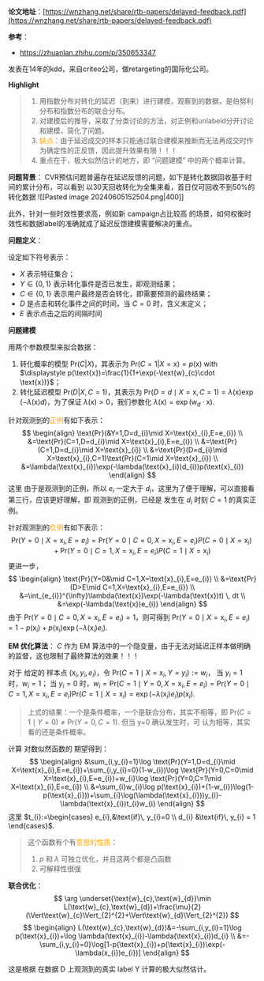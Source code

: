 **论文地址**：[https://wnzhang.net/share/rtb-papers/delayed-feedback.pdf](https://wnzhang.net/share/rtb-papers/delayed-feedback.pdf)

**参考**：
- https://zhuanlan.zhihu.com/p/350653347

发表在14年的kdd，来自criteo公司，做retargeting的国际化公司。

**Highlight**

>1. 用指数分布对转化的延迟（到来）进行建模，观察到的数据，是伯努利分布和指数分布的联合分布。
>2. 对建模后的推导，采取了分类讨论的方法，对正例和unlabeld分开讨论和建模，简化了问题。
>3. <font color=orange>缺点</font>：由于延迟成交的样本只能通过联合建模来推断而无法再成交时作为确定性的正反馈，因此提升效果有限！！！
>4. 重点在于，极大似然估计的地方，即 “问题建模” 中的两个概率计算。

**问题背景**：
CVR预估问题普遍存在延迟反馈的问题，如下是转化数据回收基于时间的累计分布，可以看到 以30天回收转化为全集来看，首日仅可回收不到50%的转化数据
![[Pasted image 20240605152504.png|400]]

此外，针对一些时效性要求高，例如新 campaign占比较高 的场景，如何权衡时效性和数据label的准确就成了延迟反馈建模需要解决的重点。

**问题定义**：

设定如下符号表示：
- $X$ 表示特征集合；
- $Y\in\{0,1\}$ 表示转化事件是否已发生，即观测结果；
- $C\in\{0,1\}$ 表示用户最终是否会转化，即需要预测的最终结果；
- $D$ 是点击和转化事件之间的时间，当 $C=0$ 时，含义未定义；
- $E$ 表示点击之后的间隔时间

**问题建模**

用两个参数模型来拟合数据：
1. 转化概率的模型 $\text{Pr}(C|X)$，其表示为 $\text{Pr}(C=1|X=\text{x})=p(\text{x})$ with $\displaystyle p(\text{x})=\frac{1}{1+\exp(-\text{w}_{c}\cdot \text{x})}$；
2. 转化延迟模型 $\text{Pr}(D|X,C=1)$，其表示为 $\text{Pr}(D=d\mid X=\text{x},C=1)=\lambda(\text{x})\exp(-\lambda(\text{x})d)$，为了保证 $\lambda(\text{x})>0$，我们参数化 $\lambda(\text{x})=\exp(\text{w}_{d}\cdot \text{x})$.

针对观测到的<font color=orange>正例</font>有如下表示：
$$
\begin{align}
\text{Pr}(&Y=1,D=d_{i}\mid X=\text{x}_{i},E=e_{i}) \\
&=\text{Pr}(C=1,D=d_{i}\mid X=\text{x}_{i},E=e_{i}) \\
&=\text{Pr}(C=1,D=d_{i}\mid X=\text{x}_{i}) \\
&=\text{Pr}(D=d_{i}\mid X=\text{x}_{i},C=1)\text{Pr}(C=1\mid X=\text{x}_{i}) \\
&=\lambda(\text{x}_{i})\exp(-\lambda(\text{x}_{i})d_{i})p(\text{x}_{i})
\end{align}
$$
这里 由于是观测到的正例，所以 $e_{i}$ 一定大于 $d_{i}$，这里为了便于理解，可以直接看第三行，应该更好理解，即 观测到的正例，已经是 发生在 $d_{i}$ 时刻 $C=1$ 的真实正例。

针对观测到的<font color=orange>负例</font>有如下表示：
$$
\text{Pr}(Y=0\mid X=\text{x}_{i},E=e_{i})=\text{Pr}(Y=0\mid C=0,X=\text{x}_{i},E=e_{i})P(C=0\mid X=\text{x}_{i})+\text{Pr}(Y=0\mid C=1,X=\text{x}_{i},E=e_{i})P(C=1\mid X=\text{x}_{i})
$$
更进一步，
$$
\begin{align}
\text{Pr}(Y=0&\mid C=1,X=\text{x}_{i},E=e_{i}) \\
&=\text{Pr}(D>E\mid C=1,X=\text{x}_{i},E=e_{i}) \\
&=\int_{e_{i}}^{\infty}\lambda(\text{x})\exp(-\lambda(\text{x})t) \, dt \\
&=\exp(-\lambda(\text{x})e_{i}) 
\end{align}
$$
由于 $\text{Pr}(Y=0\mid C=0,X=\text{x}_{i},E=e_{i})=1$，则可得到 $\text{Pr}(Y=0\mid X=\text{x}_{i},E=e_{i})=1-p(\text{x}_{i})+p(\text{x}_{i})\exp(-\lambda(\text{x}_{i})e_{i})$.

**EM 优化算法**：
$C$ 作为 EM 算法中的一个隐变量，由于无法对延迟正样本做明确的监督，这也限制了最终算法的效果！！！

对于 给定的 样本点 $(\text{x}_{i},y_{i},e_{i})$，令 $\text{Pr}(C=1\mid X=\text{x}_{i},Y=y_{i}):=w_{i}$，
当 $y_{i}=1$ 时，$w_{i}=1$；
当 $y_{i}=0$ 时，$w_{i}=\text{Pr}(C=1\mid Y=0,X=\text{x}_{i},E=e_{i})=\text{Pr}(Y=0\mid C=1,X=\text{x}_{i},E=e_{i})\text{Pr}(C=1\mid X=\text{x}_{i})=\exp(-\lambda(\text{x}_{i})e_{i})p(\text{x}_{i})$.

> 上式的结果：一个是条件概率，一个是联合分布，其实不相等，即 $\text{Pr}(C=1\mid Y=0)\neq \text{Pr}(Y=0,C=1)$. 但当 y=0 确认发生时，可 认为相等，其实看的还是条件概率。

计算 对数似然函数的 期望得到：
$$
\begin{align}
&\sum_{i,y_{i}=1}\log \text{Pr}(Y=1,D=d_{i}\mid X=\text{x}_{i},E=e_{i})+\sum_{i,y_{i}=0}(1-w_{i})\log \text{Pr}(Y=0,C=0\mid X=\text{x}_{i},E=e_{i})+w_{i}\log \text{Pr}(Y=0,C=1\mid X=\text{x}_{i},E=e_{i}) \\
&=\sum_{i}w_{i}\log p(\text{x}_{i})+(1-w_{i})\log(1-p(\text{x}_{i}))+\sum_{i}\log(\lambda(\text{x}_{i}))y_{i}-\lambda(\text{x}_{i})t_{i}w_{i}
\end{align}
$$
这里 $t_{i}:=\begin{cases} e_{i},&\text{if}\, y_{i}=0 \\ d_{i} &\text{if}\, y_{i} = 1 \end{cases}$.

>这个函数有个有<font color=orange>意思的性质</font>：
>1. $p$ 和 $\lambda$ 可独立优化，并且这两个都是凸函数
>2. 可解释性很强

**联合优化**：
$$
\arg \underset{\text{w}_{c},\text{w}_{d}}\min L(\text{w}_{c},\text{w}_{d})+\frac{\mu}{2}(\Vert\text{w}_{c}\Vert_{2}^{2}+\Vert\text{w}_{d}\Vert_{2}^{2})
$$
$$
\begin{align}
L(\text{w}_{c},\text{w}_{d})&=-\sum_{i,y_{i}=1}\log p(\text{x}_{i})+\log \lambda(\text{x}_{i})-\lambda(\text{x}_{i})d_{i} \\
&=-\sum_{i,y_{i}=0}\log[1-p(\text{x}_{i})+p(\text{x}_{i})\exp(-\lambda(x_{i})e_{i})]
\end{align}
$$

这是根据 在数据 D 上观测到的真实 label Y 计算的极大似然估计。